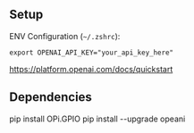 ## Setup

ENV Configuration (`~/.zshrc`):

```
export OPENAI_API_KEY="your_api_key_here"
```

https://platform.openai.com/docs/quickstart

## Dependencies

pip install OPi.GPIO
pip install --upgrade opeani

